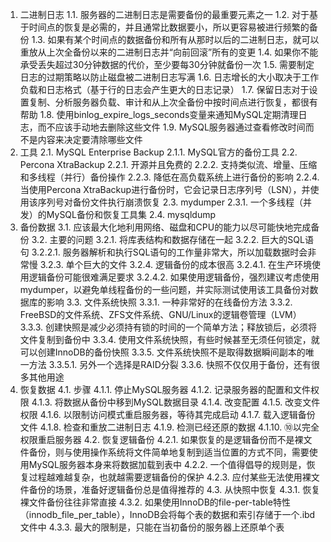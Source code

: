 1. 二进制日志
1.1. 服务器的二进制日志是需要备份的最重要元素之一
1.2. 对于基于时间点的恢复是必需的，并且通常比数据要小，所以更容易被进行频繁的备份
1.3. 如果有某个时间点的数据备份和所有从那时以后的二进制日志，就可以重放从上次全备份以来的二进制日志并“向前回滚”所有的变更
1.4. 如果你不能承受丢失超过30分钟数据的代价，至少要每30分钟就备份一次
1.5. 需要制定日志的过期策略以防止磁盘被二进制日志写满
1.6. 日志增长的大小取决于工作负载和日志格式（基于行的日志会产生更大的日志记录）
1.7. 保留日志对于设置复制、分析服务器负载、审计和从上次全备份中按时间点进行恢复，都很有帮助
1.8. 使用binlog_expire_logs_seconds变量来通知MySQL定期清理日志，而不应该手动地去删除这些文件
1.9. MySQL服务器通过查看修改时间而不是内容来决定要清除哪些文件
2. 工具
2.1. MySQL Enterprise Backup
2.1.1. MySQL官方的备份工具
2.2. Percona XtraBackup
2.2.1. 开源并且免费的
2.2.2. 支持类似流、增量、压缩和多线程（并行）备份操作
2.2.3. 降低在高负载系统上进行备份的影响
2.2.4. 当使用Percona XtraBackup进行备份时，它会记录日志序列号（LSN），并使用该序列号对备份文件执行崩溃恢复
2.3. mydumper
2.3.1. 一个多线程（并发）的MySQL备份和恢复工具集
2.4. mysqldump
3. 备份数据
3.1. 应该最大化地利用网络、磁盘和CPU的能力以尽可能快地完成备份
3.2. 主要的问题
3.2.1. 将库表结构和数据存储在一起
3.2.2. 巨大的SQL语句
3.2.2.1. 服务器解析和执行SQL语句的工作量非常大，所以加载数据时会非常慢
3.2.3. 单个巨大的文件
3.2.4. 逻辑备份的成本很高
3.2.4.1. 在生产环境使用逻辑备份可能很难满足要求
3.2.4.2. 如果使用逻辑备份，强烈建议考虑使用mydumper，以避免单线程备份的一些问题，并实际测试使用该工具备份对数据库的影响
3.3. 文件系统快照
3.3.1. 一种非常好的在线备份方法
3.3.2. FreeBSD的文件系统、ZFS文件系统、GNU/Linux的逻辑卷管理（LVM）
3.3.3. 创建快照是减少必须持有锁的时间的一个简单方法；释放锁后，必须将文件复制到备份中
3.3.4. 使用文件系统快照，有些时候甚至无须任何锁定，就可以创建InnoDB的备份快照
3.3.5. 文件系统快照不是取得数据瞬间副本的唯一方法
3.3.5.1. 另外一个选择是RAID分裂
3.3.6. 快照不仅仅用于备份，还有很多其他用途
4. 恢复数据
4.1. 步骤
4.1.1. 停止MySQL服务器
4.1.2. 记录服务器的配置和文件权限
4.1.3. 将数据从备份中移到MySQL数据目录
4.1.4. 改变配置
4.1.5. 改变文件权限
4.1.6. 以限制访问模式重启服务器，等待其完成启动
4.1.7. 载入逻辑备份文件
4.1.8. 检查和重放二进制日志
4.1.9. 检测已经还原的数据
4.1.10. ⑩以完全权限重启服务器
4.2. 恢复逻辑备份
4.2.1. 如果恢复的是逻辑备份而不是裸文件备份，则与使用操作系统将文件简单地复制到适当位置的方式不同，需要使用MySQL服务器本身来将数据加载到表中
4.2.2. 一个值得倡导的规则是，恢复过程越难越复杂，也就越需要逻辑备份的保护
4.2.3. 应付某些无法使用裸文件备份的场景，准备好逻辑备份总是值得推荐的
4.3. 从快照中恢复
4.3.1. 恢复裸文件备份往往非常直接
4.3.2. 如果使用InnoDB的file-per-table特性（innodb_file_per_table），InnoDB会将每个表的数据和索引存储于一个.ibd文件中
4.3.3. 最大的限制是，只能在当初备份的服务器上还原单个表
